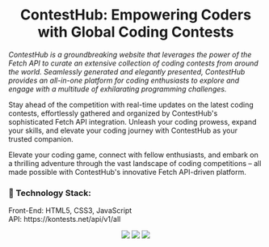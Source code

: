 <h1 align="center">ContestHub: Empowering Coders with Global Coding Contests</h1>
<p style="font-style:italic;">
ContestHub is a groundbreaking website that leverages the power of the Fetch API to curate an extensive collection of coding contests from around the world. Seamlessly generated and elegantly presented, ContestHub provides an all-in-one platform for coding enthusiasts to explore and engage with a multitude of exhilarating programming challenges.

Stay ahead of the competition with real-time updates on the latest coding contests, effortlessly gathered and organized by ContestHub's sophisticated Fetch API integration. Unleash your coding prowess, expand your skills, and elevate your coding journey with ContestHub as your trusted companion.

Elevate your coding game, connect with fellow enthusiasts, and embark on a thrilling adventure through the vast landscape of coding competitions – all made possible with ContestHub's innovative Fetch API-driven platform.</p>
<h3>📌 Technology Stack:</h3>

<p>
Front-End: HTML5, CSS3, JavaScript<br>
API: https://kontests.net/api/v1/all
</p>
<div align = "center">
<img src="https://forthebadge.com/images/badges/validated-html5.svg">
<img src="https://forthebadge.com/images/badges/uses-css.svg">
<img src="https://forthebadge.com/images/badges/made-with-javascript.svg">
</div>